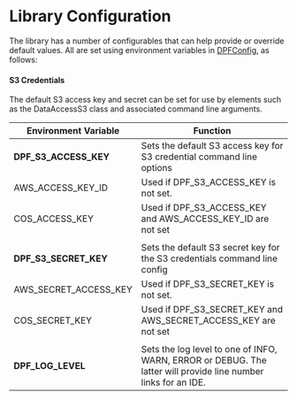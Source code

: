 # Library Configuration
The library has a number of configurables that can help provide or
override default values.  All are set using environment variables
in [DPFConfig](../src/data_processing/utils/config.py),
as follows:

#### S3 Credentials 
The default S3 access key and secret can be set for use by elements
such as the DataAccessS3 class and associated command line arguments.

| Environment Variable  | Function                                                                                                         |
|-----------------------|------------------------------------------------------------------------------------------------------------------|
| **DPF_S3_ACCESS_KEY** | Sets the default S3 access key for S3 credential command line options                                            |
| AWS_ACCESS_KEY_ID     | Used if DPF_S3_ACCESS_KEY is not set.                                                                            |
| COS_ACCESS_KEY        | Used if DPF_S3_ACCESS_KEY  and AWS_ACCESS_KEY_ID are not set                                                     |
|                       |                                                                                                                  |
| **DPF_S3_SECRET_KEY**     | Sets the default S3 secret key for the S3 credentials command line config                                        |
| AWS_SECRET_ACCESS_KEY | Used if DPF_S3_SECRET_KEY is not set.                                                                            |
| COS_SECRET_KEY        | Used if DPF_S3_SECRET_KEY  and AWS_SECRET_ACCESS_KEY are not set                                                 |
|                       |                                                                                                                  |
| **DPF_LOG_LEVEL**         | Sets the log level to one of INFO, WARN, ERROR or DEBUG.  The latter will provide line number links for an IDE. |
